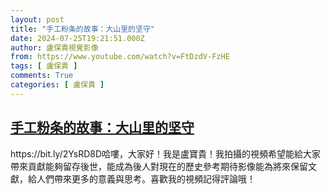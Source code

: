 ```yaml
---
layout: post
title: "手工粉条的故事：大山里的坚守"
date: 2024-07-25T19:21:51.000Z
author: 盧保貴視覺影像
from: https://www.youtube.com/watch?v=FtDzdV-FzHE
tags: [ 盧保貴 ]
comments: True
categories: [ 盧保貴 ]
---
```

<!--1721935311000-->
[手工粉条的故事：大山里的坚守](https://www.youtube.com/watch?v=FtDzdV-FzHE)
------

<div>
https://bit.ly/2YsRD8D哈嘍，大家好！我是盧寶貴！我拍攝的視頻希望能給大家帶來貢獻能夠留存後世，能成為後人對現在的歷史參考期待影像能為將來保留文獻，給人們帶來更多的意義與思考。喜歡我的視頻記得評論哦！
</div>
